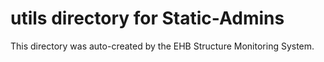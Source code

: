 # utils directory for Static-Admins

This directory was auto-created by the EHB Structure Monitoring System.
